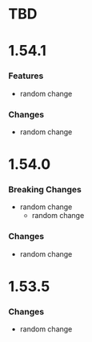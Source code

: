 # TBD

# 1.54.1
### Features
* random change

### Changes
* random change

# 1.54.0
### Breaking Changes
* random change
  * random change

### Changes
* random change

# 1.53.5
### Changes
* random change
